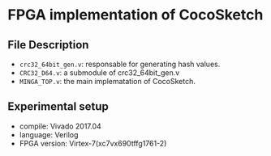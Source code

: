 FPGA implementation of CocoSketch
============

File Description
--------------------
*  `crc32_64bit_gen.v`: responsable for generating hash values.
*  `CRC32_D64.v`: a submodule of crc32_64bit_gen.v
*  `MINGA_TOP.v`: the main implematation of CocoSketch.

Experimental setup
--------------------
* compile: Vivado 2017.04
* language: Verilog
* FPGA version: Virtex-7(xc7vx690tffg1761-2)
